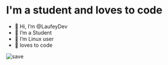 # I'm a student and loves to code
- 👋 Hi, I’m @LaufeyDev
- 👀 I’m a Student
- 🌱 I’m Linux user
- 💞️ loves to code

![save](https://user-images.githubusercontent.com/94543623/142214288-33bd3a1f-83f4-43e6-8259-a79252b97a1f.gif)
